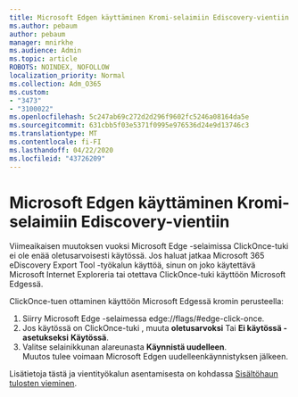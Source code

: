 ```yaml
---
title: Microsoft Edgen käyttäminen Kromi-selaimiin Ediscovery-vientiin
ms.author: pebaum
author: pebaum
manager: mnirkhe
ms.audience: Admin
ms.topic: article
ROBOTS: NOINDEX, NOFOLLOW
localization_priority: Normal
ms.collection: Adm_O365
ms.custom:
- "3473"
- "3100022"
ms.openlocfilehash: 5c247ab69c272d2d296f9602fc5246a08164da5e
ms.sourcegitcommit: 631cbb5f03e5371f0995e976536d24e9d13746c3
ms.translationtype: MT
ms.contentlocale: fi-FI
ms.lasthandoff: 04/22/2020
ms.locfileid: "43726209"
---
```

# <a name="using-microsoft-edge-based-on-chromium-browsers-for-ediscovery-export"></a>Microsoft Edgen käyttäminen Kromi-selaimiin Ediscovery-vientiin

Viimeaikaisen muutoksen vuoksi Microsoft Edge -selaimissa ClickOnce-tuki ei ole enää oletusarvoisesti käytössä. Jos haluat jatkaa Microsoft 365 eDiscovery Export Tool -työkalun käyttöä, sinun on joko käytettävä Microsoft Internet Exploreria tai otettava ClickOnce-tuki käyttöön Microsoft Edgessä. 

ClickOnce-tuen ottaminen käyttöön Microsoft Edgessä kromin perusteella: 
1. Siirry Microsoft Edge -selaimessa edge://flags/#edge-click-once.
2. Jos käytössä on ClickOnce-tuki , muuta **oletusarvoksi** Tai **Ei käytössä -asetukseksi** **Käytössä**. 
3. Valitse selainikkunan alareunasta **Käynnistä uudelleen**. <br>
 Muutos tulee voimaan Microsoft Edgen uudelleenkäynnistyksen jälkeen. 

Lisätietoja tästä ja vientityökalun asentamisesta on kohdassa [Sisältöhaun tulosten vieminen](https://docs.microsoft.com/microsoft-365/compliance/export-search-results).